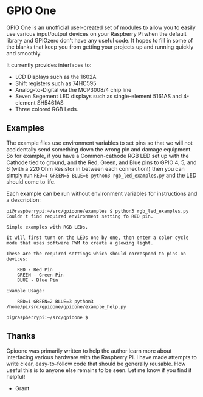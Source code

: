 # GPIO One

GPIO One is an unofficial user-created set of modules to allow you to
easily use various input/output devices on your Raspberry Pi when the
default library and GPIOzero don't have any useful code. It hopes to
fill in some of the blanks that keep you from getting your projects up
and running quickly and smoothly.

It currently provides interfaces to:

* LCD Displays such as the 1602A
* Shift registers such as 74HC595
* Analog-to-Digital via the MCP3008/4 chip line
* Seven Segement LED displays such as single-element 5161AS and 4-element SH5461AS
* Three colored RGB Leds.

## Examples

The example files use environment variables to set pins so that we will not accidentally send something down the wrong pin and damage equipment. So for example, if you have a Common-cathode RGB LED set up with the Cathode tied to ground, and the Red, Green, and Blue pins to GPIO 4, 5, and 6 (with a 220 Ohm Resistor in between each connection!) then you can simply run `RED=4 GREEN=5 BLUE=6 python3 rgb_led_examples.py` and the LED should come to life.

Each example can be run without environment variables for instructions and a description:

```
pi@raspberrypi:~/src/gpioone/examples $ python3 rgb_led_examples.py 
Couldn't find required environment setting fo RED pin.

Simple examples with RGB LEDs.

It will first turn on the LEDs one by one, then enter a color cycle mode that uses software PWM to create a glowing light.

These are the required settings which should correspond to pins on devices:

    RED - Red Pin
    GREEN - Green Pin
    BLUE - Blue Pin

Example Usage:

    RED=1 GREEN=2 BLUE=3 python3 /home/pi/src/gpioone/gpioone/example_help.py

pi@raspberrypi:~/src/gpioone $ 

```

## Thanks

Gpioone was primarily written to help the author learn more about
interfacing various hardware with the Raspberry Pi. I have made
attempts to write clear, easy-to-follow code that should be generally
reusable. How useful this is to anyone else remains to be seen. Let me
know if you find it helpful!

- Grant
